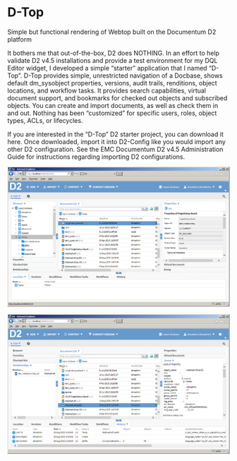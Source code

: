 # D-Top
Simple but functional rendering of Webtop built on the Documentum D2 platform

It bothers me that out-of-the-box, D2 does NOTHING.  In an effort to help validate D2 v4.5 installations and provide a test environment for my DQL Editor widget, I developed a simple “starter” application that I named “D-Top”.  D-Top provides simple, unrestricted navigation of a Docbase, shows default dm_sysobject properties, versions, audit trails, renditions, object locations, and workflow tasks.  It provides search capabilities, virtual document support, and bookmarks for checked out objects and subscribed objects.  You can create and import documents, as well as check them in and out.  Nothing has been “customized” for specific users, roles, object types, ACLs, or lifecycles.

If you are interested in the “D-Top” D2 starter project, you can download it here.  Once downloaded, import it into D2-Config like you would import any other D2 configuration.  See the EMC Documentum D2 v4.5 Administration Guide for instructions regarding importing D2 configurations.

![alt text](screenshots/d-top-1.png "Default View")

![alt text](screenshots/d-top-2.png "View showing relationships, history, and an attribute dump")

